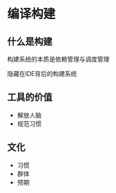 # 编译构建

## 什么是构建

构建系统的本质是依赖管理与调度管理

隐藏在IDE背后的构建系统



## 工具的价值

* 解放人脑
* 规范习惯

## 文化

* 习惯
* 群体
* 预期
